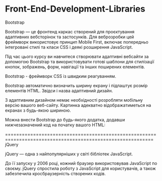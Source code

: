 # Front-End-Development-Libraries
Bootstrap

Bootstrap — це фронтенд каркас створений для проєктування адаптивних вебсторінок та застосунків. Для веброзробки цей фреймворк використовує принцип Mobile First, включає попередньо інтегровані стилі та класи CSS і деякі розширення JavaScript.

Під час цього курсу ви навчитеся створювати адаптивні вебсайти за допомогою Bootstrap та використовувати готові шаблони для стилізації кнопок, зображень, форм, навігації та інших поширених елементів.

Bootstrap - фреймворк CSS із швидким реагуванням.

Bootstrap автоматично визначить ширину екрану і підлаштує розмір елементів HTML. Звідси і назва адаптивний дизайн.

З адаптивним дизайном немає необхідності розробляти мобільну версію вашого веб-сайту. Картинка адекватно відображатиметься на екранах з будь-якою шириною.

Можна внести Bootstrap до будь-якого додатка, додавши нижчезазначений код на початку вашого HTML:
<link rel="stylesheet" href="https://maxcdn.bootstrapcdn.com/bootstrap/3.3.7/css/bootstrap.min.css" integrity="sha384-BVYiiSIFeK1dGmJRAkycuHAHRg32OmUcww7on3RYdg4Va+PmSTsz/K68vbdEjh4u" crossorigin="anonymous"/>
===========================================================================================================
jQuery

jQuery — одна з найпопулярніших у світі бібліотек JavaScript.

До її запуску у 2006 році, кожний браузер використовував JavaScript по своєму. jQuery спростила роботу з JavaScript для користувачів, а також забезпечила кросбраузерність створених кодів.